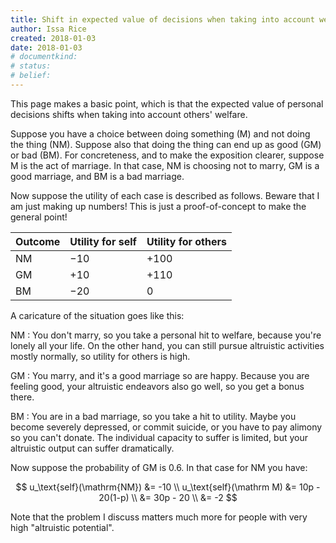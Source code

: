 ```yaml
---
title: Shift in expected value of decisions when taking into account welfare of others
author: Issa Rice
created: 2018-01-03
date: 2018-01-03
# documentkind:
# status:
# belief:
---
```


This page makes a basic point, which is that the expected value of personal
decisions shifts when taking into account others' welfare.

Suppose you have a choice between doing something (M) and not doing the thing
(NM). Suppose also that doing the thing can end up as good (GM) or bad (BM).
For concreteness, and to make the exposition clearer, suppose M is the act of
marriage. In that case, NM is choosing not to marry, GM is a good marriage, and
BM is a bad marriage.

Now suppose the utility of each case is described as follows. Beware that I am
just making up numbers! This is just a proof-of-concept to make the general
point!

|Outcome|Utility for self|Utility for others|
|-------|----------------|------------------|
|NM     | $-10$          | $+100$           |
|GM     | $+10$          | $+110$           |
|BM     | $-20$          | $0$              |

A caricature of the situation goes like this:

NM
:   You don't marry, so you take a personal hit to welfare, because you're
    lonely all your life.  On the other hand, you can still pursue altruistic
    activities mostly normally, so utility for others is high.

GM
:   You marry, and it's a good marriage so are happy. Because you are feeling
    good, your altruistic endeavors also go well, so you get a bonus there.

BM
:   You are in a bad marriage, so you take a hit to utility. Maybe you become
    severely depressed, or commit suicide, or you have to pay alimony so you
    can't donate. The individual capacity to suffer is limited, but your
    altruistic output can suffer dramatically.

Now suppose the probability of GM is 0.6. In that case for NM you have:

$$
u_\text{self}(\mathrm{NM}) &= -10 \\
u_\text{self}(\mathrm M)   &= 10p - 20(1-p) \\
                           &= 30p - 20 \\
                           &= -2
$$

Note that the problem I discuss matters much more for people with very high
"altruistic potential".
